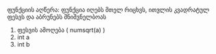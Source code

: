 ფუნქციის აღწერა:
ფუნქცია იღებს მთელ რიცხვს, ითვლის კვადრატულ ფესვს და აბრუნებს მნიშვნელბოას
1) ფესვის ამოღება ( numsqrt(a) )
2) int a
3) int b